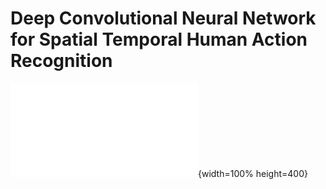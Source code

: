 # Deep Convolutional Neural Network for Spatial Temporal Human Action Recognition

![Alt](BEngThesis_ResearchPaper.pdf){width=100% height=400}
